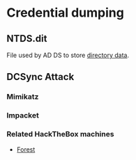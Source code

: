 # Credential dumping

## NTDS.dit

File used by AD DS to store [directory data](../../ad/infrastructure/adds.md#data-store).

## DCSync Attack

### Mimikatz

### Impacket

### Related HackTheBox machines

* [Forest](../../../hackthebox/ad/forest.md)
